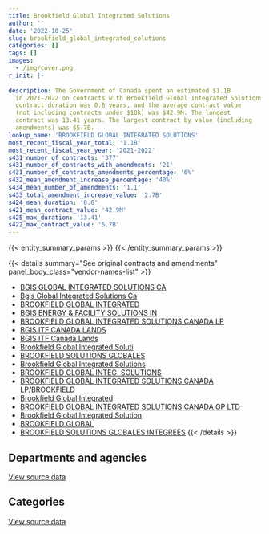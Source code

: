 ```yaml
---
title: Brookfield Global Integrated Solutions
author: ''
date: '2022-10-25'
slug: brookfield_global_integrated_solutions
categories: []
tags: []
images:
  - /img/cover.png
r_init: |-
  
description: The Government of Canada spent an estimated $1.1B
  in 2021-2022 on contracts with Brookfield Global Integrated Solutions. The average
  contract duration was 0.6 years, and the average contract value
  (not including contracts under $10k) was $42.9M. The longest
  contract was 13.41 years. The largest contract by value (including
  amendments) was $5.7B.
lookup_name: 'BROOKFIELD GLOBAL INTEGRATED SOLUTIONS'
most_recent_fiscal_year_total: '1.1B'
most_recent_fiscal_year_year: '2021-2022'
s431_number_of_contracts: '377'
s431_number_of_contracts_with_amendments: '21'
s431_number_of_contracts_amendments_percentage: '6%'
s432_mean_amendment_increase_percentage: '40%'
s434_mean_number_of_amendments: '1.1'
s433_total_amendment_increase_value: '2.7B'
s424_mean_duration: '0.6'
s421_mean_contract_value: '42.9M'
s425_max_duration: '13.41'
s422_max_contract_value: '5.7B'
---
```


<script src="/rmarkdown-libs/htmlwidgets/htmlwidgets.js"></script>
<link href="/rmarkdown-libs/datatables-css/datatables-crosstalk.css" rel="stylesheet" />
<script src="/rmarkdown-libs/datatables-binding/datatables.js"></script>
<script src="/rmarkdown-libs/jquery/jquery-3.6.0.min.js"></script>
<link href="/rmarkdown-libs/dt-core-bootstrap/css/dataTables.bootstrap.min.css" rel="stylesheet" />
<link href="/rmarkdown-libs/dt-core-bootstrap/css/dataTables.bootstrap.extra.css" rel="stylesheet" />
<script src="/rmarkdown-libs/dt-core-bootstrap/js/jquery.dataTables.min.js"></script>
<script src="/rmarkdown-libs/dt-core-bootstrap/js/dataTables.bootstrap.min.js"></script>
<link href="/rmarkdown-libs/crosstalk/css/crosstalk.min.css" rel="stylesheet" />
<script src="/rmarkdown-libs/crosstalk/js/crosstalk.min.js"></script>
<script src="/rmarkdown-libs/htmlwidgets/htmlwidgets.js"></script>
<link href="/rmarkdown-libs/datatables-css/datatables-crosstalk.css" rel="stylesheet" />
<script src="/rmarkdown-libs/datatables-binding/datatables.js"></script>
<script src="/rmarkdown-libs/jquery/jquery-3.6.0.min.js"></script>
<link href="/rmarkdown-libs/dt-core-bootstrap/css/dataTables.bootstrap.min.css" rel="stylesheet" />
<link href="/rmarkdown-libs/dt-core-bootstrap/css/dataTables.bootstrap.extra.css" rel="stylesheet" />
<script src="/rmarkdown-libs/dt-core-bootstrap/js/jquery.dataTables.min.js"></script>
<script src="/rmarkdown-libs/dt-core-bootstrap/js/dataTables.bootstrap.min.js"></script>
<link href="/rmarkdown-libs/crosstalk/css/crosstalk.min.css" rel="stylesheet" />
<script src="/rmarkdown-libs/crosstalk/js/crosstalk.min.js"></script>

{{< entity_summary_params >}}
{{< /entity_summary_params >}}

{{< details summary="See original contracts and amendments" panel_body_class="vendor-names-list" >}}
- [BGIS GLOBAL INTEGRATED SOLUTIONS CA](https://search.open.canada.ca/en/ct/?sort=contract_value_f%20desc&page=1&search_text=%22BGIS%20GLOBAL%20INTEGRATED%20SOLUTIONS%20CA%22)
- [Bgis Global Integrated Solutions Ca](https://search.open.canada.ca/en/ct/?sort=contract_value_f%20desc&page=1&search_text=%22Bgis%20Global%20Integrated%20Solutions%20Ca%22)
- [BROOKFIELD GLOBAL INTEGRATED](https://search.open.canada.ca/en/ct/?sort=contract_value_f%20desc&page=1&search_text=%22BROOKFIELD%20GLOBAL%20INTEGRATED%22)
- [BGIS ENERGY & FACILITY SOLUTIONS IN](https://search.open.canada.ca/en/ct/?sort=contract_value_f%20desc&page=1&search_text=%22BGIS%20ENERGY%20%26%20FACILITY%20SOLUTIONS%20IN%22)
- [BROOKFIELD GLOBAL INTEGRATED SOLUTIONS CANADA LP](https://search.open.canada.ca/en/ct/?sort=contract_value_f%20desc&page=1&search_text=%22BROOKFIELD%20GLOBAL%20INTEGRATED%20SOLUTIONS%20CANADA%20LP%22)
- [BGIS ITF CANADA LANDS](https://search.open.canada.ca/en/ct/?sort=contract_value_f%20desc&page=1&search_text=%22BGIS%20ITF%20CANADA%20LANDS%22)
- [BGIS ITF Canada Lands](https://search.open.canada.ca/en/ct/?sort=contract_value_f%20desc&page=1&search_text=%22BGIS%20ITF%20Canada%20Lands%22)
- [Brookfield Global Integrated Soluti](https://search.open.canada.ca/en/ct/?sort=contract_value_f%20desc&page=1&search_text=%22Brookfield%20Global%20Integrated%20Soluti%22)
- [BROOKFIELD SOLUTIONS GLOBALES](https://search.open.canada.ca/en/ct/?sort=contract_value_f%20desc&page=1&search_text=%22BROOKFIELD%20SOLUTIONS%20GLOBALES%22)
- [Brookfield Global Integrated Solutions](https://search.open.canada.ca/en/ct/?sort=contract_value_f%20desc&page=1&search_text=%22Brookfield%20Global%20Integrated%20Solutions%22)
- [BROOKFIELD GLOBAL INTEG. SOLUTIONS](https://search.open.canada.ca/en/ct/?sort=contract_value_f%20desc&page=1&search_text=%22BROOKFIELD%20GLOBAL%20INTEG.%20SOLUTIONS%22)
- [BROOKFIELD GLOBAL INTEGRATED SOLUTIONS CANADA LP/BROOKFIELD](https://search.open.canada.ca/en/ct/?sort=contract_value_f%20desc&page=1&search_text=%22BROOKFIELD%20GLOBAL%20INTEGRATED%20SOLUTIONS%20CANADA%20LP%2fBROOKFIELD%22)
- [Brookfield Global Integrated](https://search.open.canada.ca/en/ct/?sort=contract_value_f%20desc&page=1&search_text=%22Brookfield%20Global%20Integrated%22)
- [BROOKFIELD GLOBAL INTEGRATED SOLUTIONS CANADA GP LTD](https://search.open.canada.ca/en/ct/?sort=contract_value_f%20desc&page=1&search_text=%22BROOKFIELD%20GLOBAL%20INTEGRATED%20SOLUTIONS%20CANADA%20GP%20LTD%22)
- [Brookfield Global Integrated Solution](https://search.open.canada.ca/en/ct/?sort=contract_value_f%20desc&page=1&search_text=%22Brookfield%20Global%20Integrated%20Solution%22)
- [BROOKFIELD GLOBAL](https://search.open.canada.ca/en/ct/?sort=contract_value_f%20desc&page=1&search_text=%22BROOKFIELD%20GLOBAL%22)
- [BROOKFIELD SOLUTIONS GLOBALES INTEGREES](https://search.open.canada.ca/en/ct/?sort=contract_value_f%20desc&page=1&search_text=%22BROOKFIELD%20SOLUTIONS%20GLOBALES%20INTEGREES%22)
{{< /details >}}

## Departments and agencies

<div id="htmlwidget-1" style="width:100%;height:auto;" class="datatables html-widget"></div>
<script type="application/json" data-for="htmlwidget-1">{"x":{"style":"bootstrap","filter":"none","vertical":false,"data":[["<a href=\"/departments/cnsc-ccsn/\">Canadian Nuclear Safety Commission<\/a>","<a href=\"/departments/cra-arc/\">Canada Revenue Agency<\/a>","<a href=\"/departments/csc-scc/\">Correctional Service of Canada<\/a>","<a href=\"/departments/dfo-mpo/\">Fisheries and Oceans Canada<\/a>","<a href=\"/departments/dnd-mdn/\">National Defence<\/a>","<a href=\"/departments/ic/\">Innovation, Science and Economic Development Canada<\/a>","<a href=\"/departments/jus/\">Department of Justice Canada<\/a>","<a href=\"/departments/oag-bvg/\">Office of the Auditor General of Canada<\/a>","<a href=\"/departments/ocol-clo/\">Office of the Commissioner of Official Languages<\/a>","<a href=\"/departments/pc/\">Parks Canada<\/a>","<a href=\"/departments/pch/\">Canadian Heritage<\/a>","<a href=\"/departments/pwgsc-tpsgc/\">Public Services and Procurement Canada<\/a>","<a href=\"/departments/rcmp-grc/\">Royal Canadian Mounted Police<\/a>","<a href=\"/departments/ssc-spc/\">Shared Services Canada<\/a>","<a href=\"/departments/wage/\">Department for Women and Gender Equality<\/a>"],[null,null,15133.46,262498.27,99369.56,210538.27,63690.77,null,26388.07,null,43156.49,1324156731.7,800252.58,null,null],[23002.27,24234.32,196.54,129934.07,101389.18,189431.88,null,36200,27028.89,null,122938.92,1328218003.4,431925.72,1523.59,45014.66],[25963.07,94361.2,null,166465.77,62753.83,147655.86,null,null,39046.17,23438.39,39586.08,1324274660.6,714751.48,23823.41,null],[null,null,null,null,null,null,null,null,24433.25,null,45242.66,1141382871.88,1024826.05,null,null]],"container":"<table class=\"table table-striped table-hover row-border order-column display\">\n  <thead>\n    <tr>\n      <th>Department<\/th>\n      <th>2018-2019<\/th>\n      <th>2019-2020<\/th>\n      <th>2020-2021<\/th>\n      <th>2021-2022<\/th>\n    <\/tr>\n  <\/thead>\n<\/table>","options":{"order":[[4,"desc"]],"pageLength":10,"autoWidth":true,"columnDefs":[{"targets":1,"render":"function(data, type, row, meta) {\n    return type !== 'display' ? data : DTWidget.formatCurrency(data, \"$\", 2, 3, \",\", \".\", true, null);\n  }"},{"targets":2,"render":"function(data, type, row, meta) {\n    return type !== 'display' ? data : DTWidget.formatCurrency(data, \"$\", 2, 3, \",\", \".\", true, null);\n  }"},{"targets":3,"render":"function(data, type, row, meta) {\n    return type !== 'display' ? data : DTWidget.formatCurrency(data, \"$\", 2, 3, \",\", \".\", true, null);\n  }"},{"targets":4,"render":"function(data, type, row, meta) {\n    return type !== 'display' ? data : DTWidget.formatCurrency(data, \"$\", 2, 3, \",\", \".\", true, null);\n  }"},{"width":"16%","targets":[1,2,3,4]},{"className":"dt-right","targets":[1,2,3,4]}],"orderClasses":false}},"evals":["options.columnDefs.0.render","options.columnDefs.1.render","options.columnDefs.2.render","options.columnDefs.3.render"],"jsHooks":[]}</script>
<p class="text-right">
<a href="https://github.com/GoC-Spending/contracts-data/tree/main/data/out/vendors/brookfield_global_integrated_solutions/summary_by_fiscal_year_by_department.csv" class="source-data-link btn btn-link">View source data</a>
</p>

## Categories

<div id="htmlwidget-2" style="width:100%;height:auto;" class="datatables html-widget"></div>
<script type="application/json" data-for="htmlwidget-2">{"x":{"style":"bootstrap","filter":"none","vertical":false,"data":[["<a href=\"/categories/facilities_and_construction/\">Facilities and construction<\/a>","<a href=\"/categories/office_management/\">Office management<\/a>","<a href=\"/categories/professional_services/\">Professional services<\/a>","<a href=\"/categories/information_technology/\">Information technology<\/a>","<a href=\"/categories/industrial_products_and_services/\">Industrial products and services<\/a>","<a href=\"/categories/security_and_protection/\">Security and protection<\/a>"],[1114382599.97,null,211256585.77,null,12185.36,26388.07],[1117508363.48,null,211768132.31,1523.59,45775.16,27028.89],[1114342094.99,11407.67,211138162.3,66794.74,12011.07,42035.1],[931352543.25,null,211124830.6,null,null,null]],"container":"<table class=\"table table-striped table-hover row-border order-column display\">\n  <thead>\n    <tr>\n      <th>Category<\/th>\n      <th>2018-2019<\/th>\n      <th>2019-2020<\/th>\n      <th>2020-2021<\/th>\n      <th>2021-2022<\/th>\n    <\/tr>\n  <\/thead>\n<\/table>","options":{"order":[[4,"desc"]],"dom":"t","pageLength":30,"autoWidth":true,"columnDefs":[{"targets":1,"render":"function(data, type, row, meta) {\n    return type !== 'display' ? data : DTWidget.formatCurrency(data, \"$\", 2, 3, \",\", \".\", true, null);\n  }"},{"targets":2,"render":"function(data, type, row, meta) {\n    return type !== 'display' ? data : DTWidget.formatCurrency(data, \"$\", 2, 3, \",\", \".\", true, null);\n  }"},{"targets":3,"render":"function(data, type, row, meta) {\n    return type !== 'display' ? data : DTWidget.formatCurrency(data, \"$\", 2, 3, \",\", \".\", true, null);\n  }"},{"targets":4,"render":"function(data, type, row, meta) {\n    return type !== 'display' ? data : DTWidget.formatCurrency(data, \"$\", 2, 3, \",\", \".\", true, null);\n  }"},{"width":"16%","targets":[1,2,3,4]},{"className":"dt-right","targets":[1,2,3,4]}],"orderClasses":false,"lengthMenu":[10,25,30,50,100]}},"evals":["options.columnDefs.0.render","options.columnDefs.1.render","options.columnDefs.2.render","options.columnDefs.3.render"],"jsHooks":[]}</script>
<p class="text-right">
<a href="https://github.com/GoC-Spending/contracts-data/tree/main/data/out/vendors/brookfield_global_integrated_solutions/summary_by_fiscal_year_by_category.csv" class="source-data-link btn btn-link">View source data</a>
</p>
